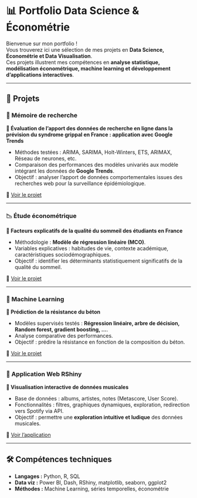 # 📊 Portfolio Data Science & Économétrie  

Bienvenue sur mon portfolio !  
Vous trouverez ici une sélection de mes projets en **Data Science, Économétrie et Data Visualisation**.  
Ces projets illustrent mes compétences en **analyse statistique, modélisation économétrique, machine learning et développement d’applications interactives**.

---

## 🚀 Projets

### 🧪 Mémoire de recherche  
**📌 Évaluation de l’apport des données de recherche en ligne dans la
prévision du syndrome grippal en France : application avec
Google Trends**  
- Méthodes testées : ARIMA, SARIMA, Holt-Winters, ETS, ARIMAX, Réseau de neurones, etc.  
- Comparaison des performances des modèles univariés aux modèle intégrant les données de **Google Trends**.  
- Objectif : analyser l’apport de données comportementales issues des recherches web pour la surveillance épidémiologique.  

🔗 [Voir le projet](lien_vers_repo)

---

### 📉 Étude économétrique  
**📌 Facteurs explicatifs de la qualité du sommeil des étudiants en France**  
- Méthodologie : **Modèle de régression linéaire (MCO)**.  
- Variables explicatives : habitudes de vie, contexte académique, caractéristiques sociodémographiques.  
- Objectif : identifier les déterminants statistiquement significatifs de la qualité du sommeil.  

🔗 [Voir le projet](lien_vers_repo)

---

### 🤖 Machine Learning  
**📌 Prédiction de la résistance du béton**  
- Modèles supervisés testés : **Régression linéaire, arbre de décision, Random forest, gradient boosting, ...**.  
- Analyse comparative des performances.  
- Objectif : prédire la résistance en fonction de la composition du béton.  

🔗 [Voir le projet](lien_vers_repo)

---

### 🎵 Application Web RShiny  
**📌 Visualisation interactive de données musicales**  
- Base de données : albums, artistes, notes (Metascore, User Score).  
- Fonctionnalités : filtres, graphiques dynamiques, exploration, redirection vers Spotify via API.  
- Objectif : permettre une **exploration intuitive et ludique** des données musicales.  

🔗 [Voir l’application](lien_vers_repo)

---

## 🛠️ Compétences techniques
- **Langages :** Python, R, SQL  
- **Data viz :** Power BI, Dash, RShiny, matplotlib, seaborn, ggplot2
- **Méthodes :** Machine Learning, séries temporelles, économétrie
